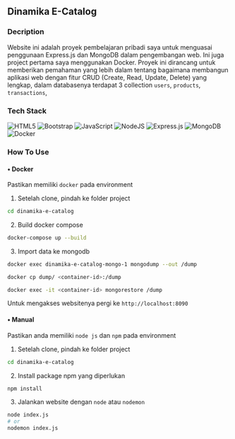 ## Dinamika E-Catalog

### Decription

Website ini adalah proyek pembelajaran pribadi saya untuk menguasai penggunaan Express.js dan MongoDB dalam pengembangan web. Ini juga project pertama saya menggunakan Docker. Proyek ini dirancang untuk memberikan pemahaman yang lebih dalam tentang bagaimana membangun aplikasi web dengan fitur CRUD (Create, Read, Update, Delete) yang lengkap, dalam databasenya terdapat 3 collection `users`, `products`, `transactions`,

### Tech Stack

![HTML5](https://img.shields.io/badge/html5-%23E34F26.svg?style=for-the-badge&logo=html5&logoColor=white)
![Bootstrap](https://img.shields.io/badge/bootstrap-%238511FA.svg?style=for-the-badge&logo=bootstrap&logoColor=white)
![JavaScript](https://img.shields.io/badge/javascript-%23323330.svg?style=for-the-badge&logo=javascript&logoColor=%23F7DF1E)
![NodeJS](https://img.shields.io/badge/node.js-6DA55F?style=for-the-badge&logo=node.js&logoColor=white)
![Express.js](https://img.shields.io/badge/express.js-%23404d59.svg?style=for-the-badge&logo=express&logoColor=%2361DAFB)
![MongoDB](https://img.shields.io/badge/MongoDB-%234ea94b.svg?style=for-the-badge&logo=mongodb&logoColor=white)
![Docker](https://img.shields.io/badge/docker-%230db7ed.svg?style=for-the-badge&logo=docker&logoColor=white)

### How To Use

#### • Docker

Pastikan memiliki `docker` pada environment

1. Setelah clone, pindah ke folder project

```bash
cd dinamika-e-catalog
```

2. Build docker compose

```bash
docker-compose up --build
```

3. Import data ke mongodb

```bash
docker exec dinamika-e-catalog-mongo-1 mongodump --out /dump

docker cp dump/ <container-id>:/dump

docker exec -it <container-id> mongorestore /dump
```

Untuk mengakses websitenya pergi ke `http://localhost:8090`

#### • Manual

Pastikan anda memiliki `node js` dan `npm` pada environment

1. Setelah clone, pindah ke folder project

```bash
cd dinamika-e-catalog
```

2. Install package npm yang diperlukan

```bash
npm install
```

3. Jalankan website dengan `node` atau `nodemon`

```bash
node index.js
# or
nodemon index.js
```
